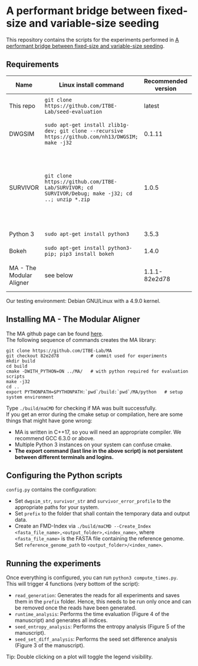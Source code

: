 # A performant bridge between fixed-size and variable-size seeding
This repository contains the scripts for the experiments performed in
[A performant bridge between fixed-size and variable-size seeding](https://doi.org/10.1101/825927 "bioRxiv - preprint").

## Requirements

| Name | Linux install command | Recommended version | Remarks |
|------|-----------------------|---------------------|-------------|
| This repo | `git clone https://github.com/ITBE-Lab/seed-evaluation` | latest | Core evaluation scripts. |
| DWGSIM | `sudo apt-get install zlib1g-dev; git clone --recursive https://github.com/nh13/DWGSIM; make -j32` | 0.1.11 | Tool for generating Illumina reads. |
| SURVIVOR | `git clone https://github.com/ITBE-Lab/SURVIVOR; cd SURVIVOR/Debug; make -j32; cd ..; unzip *.zip` | 1.0.5 | Tool for generating PacBio reads. (Modified by us, to generate specific amounts of reads.) |
| Python 3 | `sudo apt-get install python3` | 3.5.3 | Python 3 environment. |
| Bokeh | `sudo apt-get install python3-pip; pip3 install bokeh` | 1.4.0 | Plotting library. |
| MA - The Modular Aligner | see below | 1.1.1-82e2d78 | C++ library implementing all runtime critical code. |

Our testing environment: Debian GNU/Linux with a 4.9.0 kernel.

## Installing MA - The Modular Aligner

The MA github page can be found [here](https://github.com/ITBE-Lab/MA "The Modular Aligner"). \
The following sequence of commands creates the MA library:
```
git clone https://github.com/ITBE-Lab/MA
git checkout 82e2d78            # commit used for experiments
mkdir build
cd build
cmake -DWITH_PYTHON=ON ../MA/   # with python required for evaluation scripts
make -j32
cd ..
export PYTHONPATH=$PYTHONPATH:`pwd`/build:`pwd`/MA/python   # setup system environment
```

Type `./build/maCMD` for checking if MA was built successfully. \
If you get an error during the cmake setup or compilation, here are some things that might have gone wrong:
- MA is written in C++17, so you will need an appropriate compiler. We recommend GCC 6.3.0 or above.
- Multiple Python 3 instances on your system can confuse cmake.
- **The export command (last line in the above script) is not persistent between different terminals and logins.**

## Configuring the Python scripts

`config.py` contains the configuration:
- Set `dwgsim_str`, `survivor_str` and `survivor_error_profile` to the appropriate paths for your system.
- Set `prefix` to the folder that shall contain the temporary data and output data.
- Create an FMD-Index via `./build/maCMD --Create_Index <fasta_file_name>,<output_folder>,<index_name>`, where
`<fasta_file_name>` is the FASTA file containing the reference genome. \
Set `reference_genome_path` to `<output_folder>/<index_name>`.

## Running the experiments

Once everything is configured, you can run `python3 compute_times.py`. \
This will trigger 4 functions (very bottom of the script):
- `read_generation`: Generates the reads for all experiments and saves them in the `prefix` folder. Hence, this needs to be run only once and can be removed once the reads have been generated.
- `runtime_analysis`: Performs the time evaluation (Figure 4 of the manuscript) and generates all indices.
- `seed_entropy_analysis`: Performs the entropy analysis (Figure 5 of the manuscript).
- `seed_set_diff_analysis`: Performs the seed set difference analysis (Figure 3 of the manuscript).

Tip: Double clicking on a plot will toggle the legend visibility.
